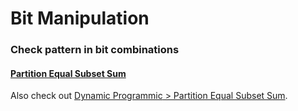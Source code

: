 # Bit Manipulation

### Check pattern in bit combinations

#### [Partition Equal Subset Sum](https://leetcode.com/problems/partition-equal-subset-sum)

Also check out [Dynamic Programmic](dp.md#partition-equal-subset-sum)[ > Partition Equal Subset Sum](dp.md#partition-equal-subset-sum).

